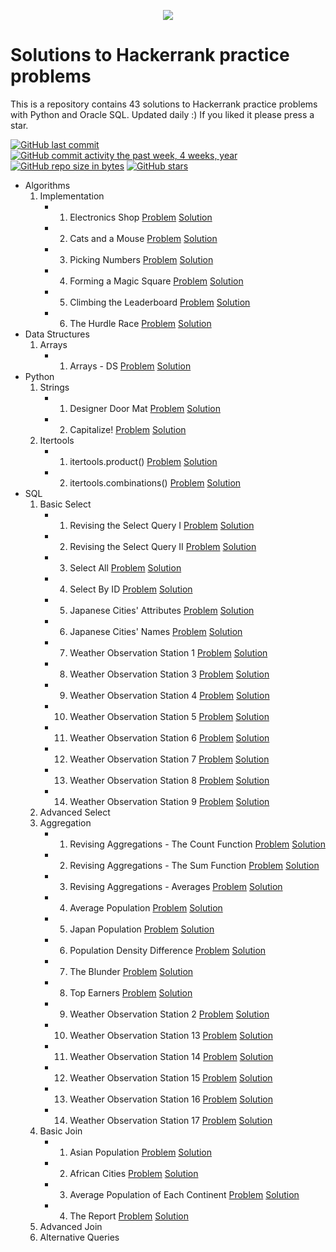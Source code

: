 <p align="center"><a href="https://www.hackerrank.com/marinskiy"><img src="https://i0.wp.com/gradsingames.com/wp-content/uploads/2016/05/856771_668224053197841_1943699009_o.png" ></a></p>

# Solutions to Hackerrank practice problems
This is a repository contains 43 solutions to Hackerrank practice problems with Python and Oracle SQL.
Updated daily :) If you liked it please press a star.

[![GitHub last commit](https://img.shields.io/github/last-commit/marinskiy/HackerrankPractice.svg)](https://github.com/marinskiy/HackerrankPractice) 
[![GitHub commit activity the past week, 4 weeks, year](https://img.shields.io/github/commit-activity/y/marinskiy/HackerrankPractice.svg)](https://github.com/marinskiy/HackerrankPractice)
[![GitHub repo size in bytes](https://img.shields.io/github/repo-size/marinskiy/HackerrankPractice.svg)](https://github.com/marinskiy/HackerrankPractice) 
[![GitHub stars](https://img.shields.io/github/stars/marinskiy/HackerrankPractice.svg)](https://github.com/marinskiy/HackerrankPractice)

- Algorithms
    01. Implementation
        - 001. Electronics Shop [Problem](https://www.hackerrank.com/challenges/electronics-shop/problem) [Solution](https://github.com/marinskiy/HackerrankPractice/blob/master/Algorithms/01.%20Implementation/001.%20Electronics%20Shop.py)
        - 002. Cats and a Mouse [Problem](https://www.hackerrank.com/challenges/cats-and-a-mouse/problem) [Solution](https://github.com/marinskiy/HackerrankPractice/blob/master/Algorithms/01.%20Implementation/002.%20Cats%20and%20a%20Mouse.py)
        - 003. Picking Numbers [Problem](https://www.hackerrank.com/challenges/picking-numbers) [Solution](https://github.com/marinskiy/HackerrankPractice/blob/master/Algorithms/01.%20Implementation/003.%20Picking%20Numbers.py)
        - 004. Forming a Magic Square [Problem](https://www.hackerrank.com/challenges/magic-square-forming) [Solution](https://github.com/marinskiy/HackerrankPractice/blob/master/Algorithms/01.%20Implementation/004.%20Forming%20a%20Magic%20Square.py)
        - 005. Climbing the Leaderboard [Problem](https://www.hackerrank.com/challenges/climbing-the-leaderboard/problem) [Solution](https://github.com/marinskiy/HackerrankPractice/blob/master/Algorithms/01.%20Implementation/005.%20Climbing%20the%20Leaderboard.py)
        - 006. The Hurdle Race [Problem](https://www.hackerrank.com/challenges/the-hurdle-race/problem) [Solution](https://github.com/marinskiy/HackerrankPractice/blob/master/Algorithms/01.%20Implementation/006.%20The%20Hurdle%20Race.py)
- Data Structures
    01. Arrays
        - 001. Arrays - DS [Problem](https://www.hackerrank.com/challenges/arrays-ds/problem) [Solution](https://github.com/marinskiy/HackerrankPractice/blob/master/Data%20Structures/01.%20Arrays/001.%20Arrays%20-%20DS.py)
- Python
    01. Strings
        - 001. Designer Door Mat [Problem](https://www.hackerrank.com/challenges/designer-door-mat/problem) [Solution](https://github.com/marinskiy/HackerrankPractice/blob/master/Python/01.%20Strings/001.%20Designer%20Door%20Mat.py)
        - 002. Capitalize! [Problem](https://www.hackerrank.com/challenges/capitalize/problem) [Solution](https://github.com/marinskiy/HackerrankPractice/blob/master/Python/01.%20Strings/002.%20Capitalize!.py)
    02. Itertools
        - 001. itertools.product() [Problem](https://www.hackerrank.com/challenges/itertools-product/problem) [Solution](https://github.com/marinskiy/HackerrankPractice/blob/master/Python/02.%20Itertools/001.%20itertools.product().py)
        - 002. itertools.combinations() [Problem](https://www.hackerrank.com/challenges/itertools-combinations/problem) [Solution](https://github.com/marinskiy/HackerrankPractice/blob/master/Python/02.%20Itertools/002.%20itertools.combinations().py)
- SQL
    01. Basic Select
        - 001. Revising the Select Query I [Problem](https://www.hackerrank.com/challenges/revising-the-select-query/problem) [Solution](https://github.com/marinskiy/HackerrankPractice/blob/master/SQL/01.%20Basic%20Select/001.%20Revising%20the%20Select%20Query%20I.sql)
        - 002. Revising the Select Query II [Problem](https://www.hackerrank.com/challenges/revising-the-select-query-2/problem) [Solution](https://github.com/marinskiy/HackerrankPractice/blob/master/SQL/01.%20Basic%20Select/002.%20Revising%20the%20Select%20Query%20II.sql)
        - 003. Select All [Problem](https://www.hackerrank.com/challenges/select-all-sql/problem) [Solution](https://github.com/marinskiy/HackerrankPractice/blob/master/SQL/01.%20Basic%20Select/003.%20Select%20All.sql)
        - 004. Select By ID [Problem](https://www.hackerrank.com/challenges/select-by-id/problem) [Solution](https://github.com/marinskiy/HackerrankPractice/blob/master/SQL/01.%20Basic%20Select/004.%20Select%20By%20ID.sql)
        - 005. Japanese Cities' Attributes [Problem](https://www.hackerrank.com/challenges/japanese-cities-attributes/problem) [Solution](https://github.com/marinskiy/HackerrankPractice/blob/master/SQL/01.%20Basic%20Select/005.%20Japanese%20Cities'%20Attributes.sql)
        - 006. Japanese Cities' Names [Problem](https://www.hackerrank.com/challenges/japanese-cities-name/problem) [Solution](https://github.com/marinskiy/HackerrankPractice/blob/master/SQL/01.%20Basic%20Select/006.%20Japanese%20Cities'%20Names.sql)
        - 007. Weather Observation Station 1 [Problem](https://www.hackerrank.com/challenges/weather-observation-station-1/problem) [Solution](https://github.com/marinskiy/HackerrankPractice/blob/master/SQL/01.%20Basic%20Select/007.%20Weather%20Observation%20Station%201.sql)
        - 008. Weather Observation Station 3 [Problem](https://www.hackerrank.com/challenges/weather-observation-station-3/problem) [Solution](https://github.com/marinskiy/HackerrankPractice/blob/master/SQL/01.%20Basic%20Select/008.%20Weather%20Observation%20Station%203.sql)
        - 009. Weather Observation Station 4 [Problem](https://www.hackerrank.com/challenges/weather-observation-station-4/problem) [Solution](https://github.com/marinskiy/HackerrankPractice/blob/master/SQL/01.%20Basic%20Select/009.%20Weather%20Observation%20Station%204.sql)
        - 010. Weather Observation Station 5 [Problem](https://www.hackerrank.com/challenges/weather-observation-station-5/problem) [Solution](https://github.com/marinskiy/HackerrankPractice/blob/master/SQL/01.%20Basic%20Select/010.%20Weather%20Observation%20Station%205.sql)
        - 011. Weather Observation Station 6 [Problem](https://www.hackerrank.com/challenges/weather-observation-station-6/problem) [Solution](https://github.com/marinskiy/HackerrankPractice/blob/master/SQL/01.%20Basic%20Select/011.%20Weather%20Observation%20Station%206.sql)
        - 012. Weather Observation Station 7 [Problem](https://www.hackerrank.com/challenges/weather-observation-station-7/problem) [Solution](https://github.com/marinskiy/HackerrankPractice/blob/master/SQL/01.%20Basic%20Select/012.%20Weather%20Observation%20Station%207.sql)
        - 013. Weather Observation Station 8 [Problem](https://www.hackerrank.com/challenges/weather-observation-station-8/problem) [Solution](https://github.com/marinskiy/HackerrankPractice/blob/master/SQL/01.%20Basic%20Select/013.%20Weather%20Observation%20Station%208.sql)
        - 014. Weather Observation Station 9 [Problem](https://www.hackerrank.com/challenges/weather-observation-station-9/problem) [Solution](https://github.com/marinskiy/HackerrankPractice/blob/master/SQL/01.%20Basic%20Select/014.%20Weather%20Observation%20Station%209.sql)
    02. Advanced Select
    03. Aggregation
        - 001. Revising Aggregations - The Count Function [Problem](https://www.hackerrank.com/challenges/revising-aggregations-the-count-function/problem) [Solution](https://github.com/marinskiy/HackerrankPractice/blob/master/SQL/03.%20Aggregation/001.%20Revising%20Aggregations%20-%20The%20Count%20Function.sql)
        - 002. Revising Aggregations - The Sum Function [Problem](https://www.hackerrank.com/challenges/revising-aggregations-sum/problem) [Solution](https://github.com/marinskiy/HackerrankPractice/blob/master/SQL/03.%20Aggregation/002.%20Revising%20Aggregations%20-%20The%20Sum%20Function.sql)
        - 003. Revising Aggregations - Averages [Problem](https://www.hackerrank.com/challenges/revising-aggregations-the-average-function/problem) [Solution](https://github.com/marinskiy/HackerrankPractice/blob/master/SQL/03.%20Aggregation/003.%20Revising%20Aggregations%20-%20Averages.sql)
        - 004. Average Population [Problem](https://www.hackerrank.com/challenges/average-population/problem) [Solution](https://github.com/marinskiy/HackerrankPractice/blob/master/SQL/03.%20Aggregation/004.%20Average%20Population.sql)
        - 005. Japan Population [Problem](https://www.hackerrank.com/challenges/japan-population/problem) [Solution](https://github.com/marinskiy/HackerrankPractice/blob/master/SQL/03.%20Aggregation/005.%20Japan%20Population.sql)
        - 006. Population Density Difference [Problem](https://www.hackerrank.com/challenges/population-density-difference/problem) [Solution](https://github.com/marinskiy/HackerrankPractice/blob/master/SQL/03.%20Aggregation/006.%20Population%20Density%20Difference.sql)
        - 007. The Blunder [Problem](https://www.hackerrank.com/challenges/the-blunder/problem) [Solution](https://github.com/marinskiy/HackerrankPractice/blob/master/SQL/03.%20Aggregation/007.%20The%20Blunder.sql)
        - 008. Top Earners [Problem](https://www.hackerrank.com/challenges/earnings-of-employees/problem) [Solution](https://github.com/marinskiy/HackerrankPractice/blob/master/SQL/03.%20Aggregation/008.%20Top%20Earners.sql)
        - 009. Weather Observation Station 2 [Problem](https://www.hackerrank.com/challenges/weather-observation-station-2/problem) [Solution](https://github.com/marinskiy/HackerrankPractice/blob/master/SQL/03.%20Aggregation/009.%20Weather%20Observation%20Station%202.sql)
        - 010. Weather Observation Station 13 [Problem](https://www.hackerrank.com/challenges/weather-observation-station-13/problem) [Solution](https://github.com/marinskiy/HackerrankPractice/blob/master/SQL/03.%20Aggregation/010.%20Weather%20Observation%20Station%2013.sql)
        - 011. Weather Observation Station 14 [Problem](https://www.hackerrank.com/challenges/weather-observation-station-14/problem) [Solution](https://github.com/marinskiy/HackerrankPractice/blob/master/SQL/03.%20Aggregation/011.%20Weather%20Observation%20Station%2014.sql)
        - 012. Weather Observation Station 15 [Problem](https://www.hackerrank.com/challenges/weather-observation-station-15/problem) [Solution](https://github.com/marinskiy/HackerrankPractice/blob/master/SQL/03.%20Aggregation/012.%20Weather%20Observation%20Station%2015.sql)
        - 013. Weather Observation Station 16 [Problem](https://www.hackerrank.com/challenges/weather-observation-station-16/problem) [Solution](https://github.com/marinskiy/HackerrankPractice/blob/master/SQL/03.%20Aggregation/013.%20Weather%20Observation%20Station%2016.sql)
        - 014. Weather Observation Station 17 [Problem](https://www.hackerrank.com/challenges/weather-observation-station-17/problem) [Solution](https://github.com/marinskiy/HackerrankPractice/blob/master/SQL/03.%20Aggregation/014.%20Weather%20Observation%20Station%2017.sql)
    04. Basic Join
        - 001. Asian Population [Problem](https://www.hackerrank.com/challenges/asian-population/problem) [Solution](https://github.com/marinskiy/HackerrankPractice/blob/master/SQL/04.%20Basic%20Join/001.%20Asian%20Population.sql)
        - 002. African Cities [Problem](https://www.hackerrank.com/challenges/african-cities/problem) [Solution](https://github.com/marinskiy/HackerrankPractice/blob/master/SQL/04.%20Basic%20Join/002.%20African%20Cities.sql)
        - 003. Average Population of Each Continent [Problem](https://www.hackerrank.com/challenges/average-population-of-each-continent/problem) [Solution](https://github.com/marinskiy/HackerrankPractice/blob/master/SQL/04.%20Basic%20Join/003.%20Average%20Population%20of%20Each%20Continent.sql)
        - 004. The Report [Problem](https://www.hackerrank.com/challenges/the-report/problem) [Solution](https://github.com/marinskiy/HackerrankPractice/blob/master/SQL/04.%20Basic%20Join/004.%20The%20Report.sql)
    05. Advanced Join
    06. Alternative Queries
